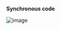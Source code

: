 **Synchronous code**

![image](https://user-images.githubusercontent.com/77439221/190556665-cb933339-ad4c-4eda-b796-520dc3d67b81.png)
